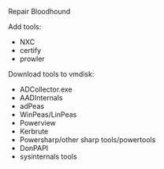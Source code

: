 
Repair Bloodhound


Add tools:
- NXC
- certify
- prowler


Download tools to vmdisk:
- ADCollector.exe
- AADInternals
- adPeas
- WinPeas/LinPeas
- Powerview
- Kerbrute
- Powersharp/other sharp tools/powertools
- DonPAPI
- sysinternals tools
